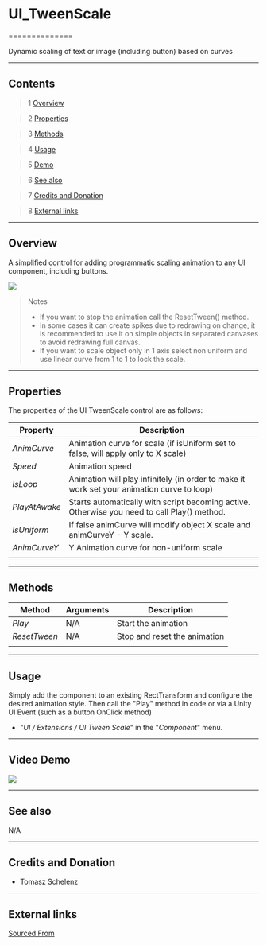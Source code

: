 # UI_TweenScale

==============

Dynamic scaling of text or image (including button) based on curves

---------

## Contents

> 1 [Overview](#markdown-header-overview)

> 2 [Properties](#markdown-header-properties)

> 3 [Methods](#markdown-header-methods)

> 4 [Usage](#markdown-header-usage)

> 5 [Demo](#markdown-header-demo)

> 6 [See also](#markdown-header-see-also)

> 7 [Credits and Donation](#markdown-header-credits-and-donation)

> 8 [External links](#markdown-header-external-links)

---------

## Overview

A simplified control for adding programmatic scaling animation to any UI component, including buttons.

![](https://bitbucket.org/UnityUIExtensions/unity-ui-extensions/wiki/Controls/Images/UITweenScaleInspector.jpg)

> Notes
>
> - If you want to stop the animation call the ResetTween() method.
> - In some cases it can create spikes due to redrawing on change, it is recommended  to use it on simple objects in separated canvases to avoid redrawing full canvas.
> - If you want to scale object only in 1 axis select non uniform and use linear curve from 1 to 1 to lock the scale.

---------

## Properties

The properties of the UI TweenScale control are as follows:

Property | Description
--------- | --------------
*AnimCurve*|Animation curve for scale (if isUniform set to false, will apply only to X scale)
*Speed*|Animation speed
*IsLoop*|Animation will play infinitely (in order to make it work set your animation curve to loop)
*PlayAtAwake*|Starts automatically with script becoming active. Otherwise you need to call Play() method.
*IsUniform*|If false animCurve will modify object X scale and animCurveY - Y scale.
*AnimCurveY*|Y Animation curve for non-uniform scale
||

---------

## Methods

Method | Arguments | Description
--- | --- | ---
*Play*|N/A|Start the animation
*ResetTween*|N/A|Stop and reset the animation
||

---------

## Usage

Simply add the component to an existing RectTransform and configure the desired animation style.  Then call the "Play" method in code or via a Unity UI Event (such as a button OnClick method)

* "*UI / Extensions / UI Tween Scale*" in the "*Component*" menu.

---------

## Video Demo

![](https://bitbucket.org/UnityUIExtensions/unity-ui-extensions/wiki/Controls/Images/UITweenScaleDemo.gif)

---------

## See also

N/A

---------

## Credits and Donation

* Tomasz Schelenz

---------

## External links

[Sourced From](https://bitbucket.org/SimonDarksideJ/unity-ui-extensions/issues/83/ui_tweenscale)
